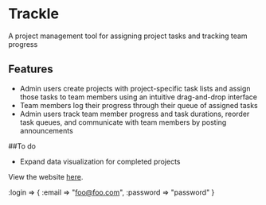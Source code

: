 # Trackle

A project management tool for assigning project tasks and tracking team progress

## Features

* Admin users create projects with project-specific task lists and assign those tasks to team members using an intuitive drag-and-drop interface
* Team members log their progress through their queue of assigned tasks
* Admin users track team member progress and task durations, reorder task queues, and communicate with team members by posting announcements

##To do 
* Expand data visualization for completed projects


View the website [here](http://sheltered-basin-1217.herokuapp.com/).

:login => { :email => "foo@foo.com", :password => "password" }